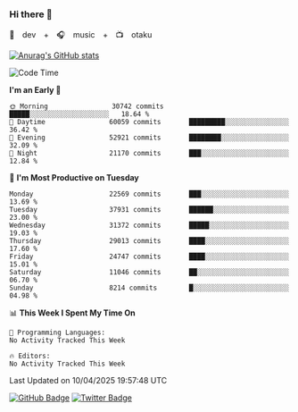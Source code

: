 ### Hi there 👋

🚀　dev　+　🎧　music　+　📺　otaku


[![Anurag's GitHub stats](https://github-readme-stats.vercel.app/api?username=koheitasaka&count_private=true&show_icons=true&theme=monokai)](https://github.com/koheitasaka/github-readme-stats)

<!--START_SECTION:waka-->
![Code Time](http://img.shields.io/badge/Code%20Time-1%2C161%20hrs%2023%20mins-blue)

**I'm an Early 🐤** 

```text
🌞 Morning                30742 commits       █████░░░░░░░░░░░░░░░░░░░░   18.64 % 
🌆 Daytime                60059 commits       █████████░░░░░░░░░░░░░░░░   36.42 % 
🌃 Evening                52921 commits       ████████░░░░░░░░░░░░░░░░░   32.09 % 
🌙 Night                  21170 commits       ███░░░░░░░░░░░░░░░░░░░░░░   12.84 % 
```
📅 **I'm Most Productive on Tuesday** 

```text
Monday                   22569 commits       ███░░░░░░░░░░░░░░░░░░░░░░   13.69 % 
Tuesday                  37931 commits       ██████░░░░░░░░░░░░░░░░░░░   23.00 % 
Wednesday                31372 commits       █████░░░░░░░░░░░░░░░░░░░░   19.03 % 
Thursday                 29013 commits       ████░░░░░░░░░░░░░░░░░░░░░   17.60 % 
Friday                   24747 commits       ████░░░░░░░░░░░░░░░░░░░░░   15.01 % 
Saturday                 11046 commits       ██░░░░░░░░░░░░░░░░░░░░░░░   06.70 % 
Sunday                   8214 commits        █░░░░░░░░░░░░░░░░░░░░░░░░   04.98 % 
```


📊 **This Week I Spent My Time On** 

```text
💬 Programming Languages: 
No Activity Tracked This Week

🔥 Editors: 
No Activity Tracked This Week
```


 Last Updated on 10/04/2025 19:57:48 UTC
<!--END_SECTION:waka-->

[![GitHub Badge](https://img.shields.io/badge/GitHub-100000?style=for-the-badge&logo=github&logoColor=white)](https://github.com/koheitasaka)
[![Twitter Badge](https://img.shields.io/badge/Twitter-1DA1F2?style=for-the-badge&logo=twitter&logoColor=white)](https://twitter.com/sleep_asleep_)
